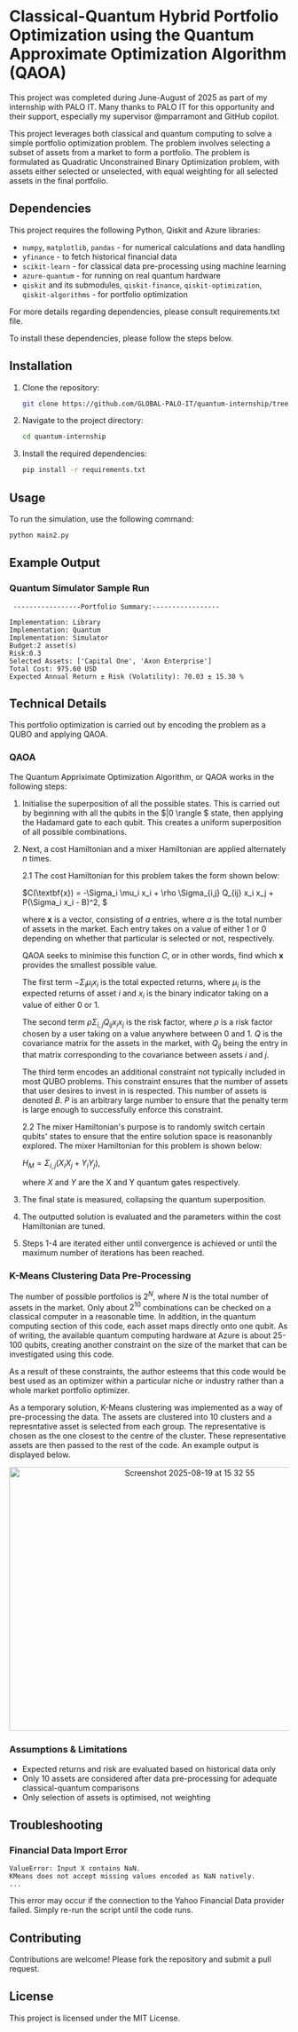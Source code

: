 # Classical-Quantum Hybrid Portfolio Optimization using the Quantum Approximate Optimization Algorithm (QAOA)

This project was completed during June-August of 2025 as part of my internship with PALO IT. Many thanks to PALO IT for this opportunity and their support, especially my supervisor @mparramont and GitHub copilot.

This project leverages both classical and quantum computing to solve a simple portfolio optimization problem. The problem involves selecting a subset of assets from a market to form a portfolio. The problem is formulated as Quadratic Unconstrained Binary Optimization problem, with assets either selected or unselected, with equal weighting for all selected assets in the final portfolio.

## Dependencies

This project requires the following Python, Qiskit and Azure libraries:

- `numpy`, `matplotlib`, `pandas` - for numerical calculations and data handling
- `yfinance` - to fetch historical financial data
- `scikit-learn` - for classical data pre-processing using machine learning
- `azure-quantum` - for running on real quantum hardware
- `qiskit` and its submodules, `qiskit-finance`, `qiskit-optimization`, `qiskit-algorithms` - for portfolio optimization

For more details regarding dependencies, please consult requirements.txt file.

To install these dependencies, please follow the steps below.

## Installation

1. Clone the repository:
    ```sh
    git clone https://github.com/GLOBAL-PALO-IT/quantum-internship/tree/main/docs
    ```
2. Navigate to the project directory:
    ```sh
    cd quantum-internship
    ```
3. Install the required dependencies:
    ```sh
    pip install -r requirements.txt
    ```

## Usage

To run the simulation, use the following command:
```sh
python main2.py
```
## Example Output

### Quantum Simulator Sample Run

```
 -----------------Portfolio Summary:-----------------

Implementation: Library
Implementation: Quantum
Implementation: Simulator
Budget:2 asset(s)
Risk:0.3
Selected Assets: ['Capital One', 'Axon Enterprise']
Total Cost: 975.60 USD
Expected Annual Return ± Risk (Volatility): 70.03 ± 15.30 %
```
## Technical Details

This portfolio optimization is carried out by encoding the problem as a QUBO and applying QAOA.

### QAOA

The Quantum Appriximate Optimization Algorithm, or QAOA works in the following steps:

1. Initialise the superposition of all the possible states. This is carried out by beginning with all the qubits in the $|0 \rangle $ state, then applying the Hadamard gate to each qubit. This creates a uniform superposition of all possible combinations.

2. Next, a cost Hamiltonian and a mixer Hamiltonian are applied alternately $n$ times. 

    2.1 The cost Hamiltonian for this problem takes the form shown below:

    $C(\textbf{x}) = -\Sigma_i \mu_i x_i + \rho \Sigma_{i,j} Q_{ij} x_i x_j + P(\Sigma_i x_i - B)^2, $

    where $\textbf{x}$ is a vector, consisting of $a$ entries, where $a$ is the total number of assets in the market. Each entry takes on a value of either 1 or 0 depending on whether that particular is selected or not, respectively. 

    QAOA seeks to minimise this function $C$, or in other words, find which $\textbf{x}$ provides the smallest possible value.

    The first term $-\Sigma_i \mu_i x_i$ is the total expected returns, where $\mu_i$ is the expected returns of asset $i$ and $x_i$ is the binary indicator taking on a value of either 0 or 1. 

    The second term $\rho \Sigma_{i,j} Q_{ij} x_i x_j$ is the risk factor, where $\rho$ is a risk factor chosen by a user taking on a value anywhere between 0 and 1. $Q$ is the covariance matrix for the assets in the market, with $Q_{ij}$ being the entry in that matrix corresponding to the covariance between assets $i$ and $j$.

    The third term encodes an additional constraint not typically included in most QUBO problems. This constraint ensures that the number of assets that user desires to invest in is respected. This number of assets is denoted $B$. $P$ is an arbitrary large number to ensure that the penalty term is large enough to successfully enforce this constraint.

    2.2 The mixer Hamiltonian's purpose is to randomly switch certain qubits' states to ensure that the entire solution space is reasonanbly explored. The mixer Hamiltonian for this problem is shown below:

    $H_M = \Sigma_{i,j} (X_iX_j + Y_iY_j),$

    where $X$ and $Y$ are the X and Y quantum gates respectively.

3. The final state is measured, collapsing the quantum superposition.

4. The outputted solution is evaluated and the parameters within the cost Hamiltonian are tuned.

5. Steps 1-4 are iterated either until convergence is achieved or until the maximum number of iterations has been reached.

### K-Means Clustering Data Pre-Processing

The number of possible portfolios is $2^N$, where $N$ is the total number of assets in the market. Only about $2^10$ combinations can be checked on a classical computer in a reasonable time. In addition, in the quantum computing section of this code, each asset maps directly onto one qubit. As of writing, the available quantum computing hardware at Azure is about 25-100 qubits, creating another constraint on the size of the market that can be investigated using this code.

As a result of these constraints, the author esteems that this code would be best used as an optimizer within a particular niche or industry rather than a whole market portfolio optimizer.

As a temporary solution, K-Means clustering was implemented as a way of pre-processing the data. The assets are clustered into 10 clusters and a represntative asset is selected from each group. The representative is chosen as the one closest to the centre of the cluster. These representative assets are then passed to the rest of the code. An example output is displayed below.

<div align="center">
<img width="635" height="476" alt="Screenshot 2025-08-19 at 15 32 55" src="https://github.com/user-attachments/assets/ae2d8b87-0ed4-4596-bfaa-fe251274c4e6" />
</div>

### Assumptions & Limitations

- Expected returns and risk are evaluated based on historical data only
- Only 10 assets are considered after data pre-processing for adequate classical-quantum comparisons
- Only selection of assets is optimised, not weighting

## Troubleshooting

### Financial Data Import Error
```
ValueError: Input X contains NaN.
KMeans does not accept missing values encoded as NaN natively.
...

```
This error may occur if the connection to the Yahoo Financial Data provider failed. Simply re-run the script until the code runs.

## Contributing

Contributions are welcome! Please fork the repository and submit a pull request.

## License

This project is licensed under the MIT License.
